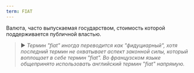 ```yaml
---
term: FIAT
---
```


Валюта, часто выпускаемая государством, стоимость которой поддерживается публичной властью.

> ► *Термин "fiat" иногда переводится как "фидуциарный", хотя последний термин не охватывает аспект законной силы, который воплощает в себе термин "fiat". Во французском языке общепринято использовать английский термин "fiat" напрямую.*